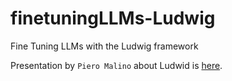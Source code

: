 # finetuningLLMs-Ludwig
Fine Tuning LLMs with the Ludwig framework

Presentation by `Piero Malino` about Ludwid is [here](https://www.youtube.com/watch?v=t84hJrjXaj4).

